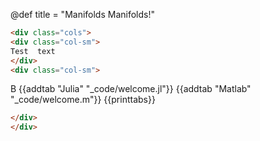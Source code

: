 @def title = "Manifolds Manifolds!"

~~~html
<div class="cols">
<div class="col-sm">
Test  text
</div>
<div class="col-sm">
~~~

B
{{addtab "Julia" "_code/welcome.jl"}}
{{addtab "Matlab" "_code/welcome.m"}}
{{printtabs}}

~~~html
</div>
</div>
~~~
